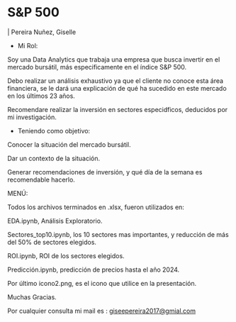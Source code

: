 # S&P 500
| Pereira Nuñez, Giselle


- Mi Rol:

Soy una Data Analytics que trabaja una empresa que busca invertir en el mercado bursátil, más especificamente en el índice S&P 500. 

Debo realizar un análisis exhaustivo ya que el cliente no conoce esta área financiera, se le dará una explicación de qué ha sucedido en este mercado en los últimos 23 años.

Recomendare realizar la inversión en sectores especidficos, deducidos por mi investigación.

- Teniendo como objetivo:

Conocer la situación del mercado bursátil.

Dar un contexto de la situación.

Generar recomendaciones de inversión, y qué día de la semana es recomendable hacerlo.


MENÚ:

Todos los archivos terminados en .xlsx, fueron utilizados en:
 
EDA.ipynb, Análisis Exploratorio.

Sectores_top10.ipynb, los 10 sectores mas importantes, y reducción de más del 50% de sectores elegidos.

ROI.ipynb, ROI de los sectores elegidos.

Predicción.ipynb, predicción de precios hasta el año 2024.

Por último icono2.png, es el icono que utilice en la presentación.



Muchas Gracias.

Por cualquier consulta mi mail es : giseepereira2017@gmial.com
